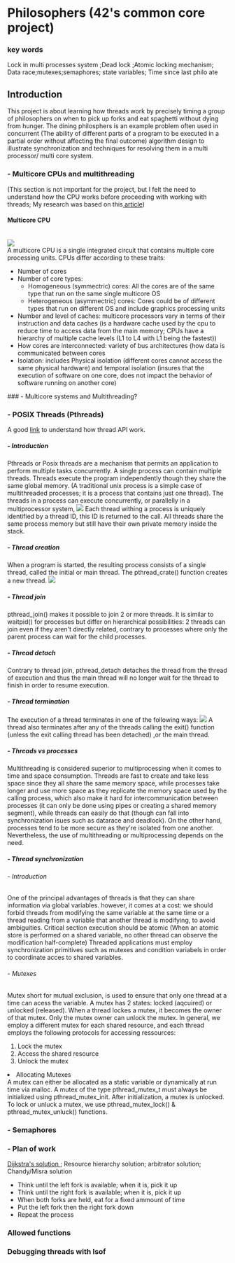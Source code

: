 # Philosophers (42's common core project)

### key words
Lock in multi processes system ;Dead lock ;Atomic locking mechanism; Data race;mutexes;semaphores; state variables; Time since last philo ate

## Introduction 
This project is about learning how threads work by precisely timing a group of philosophers on when to pick up forks and eat spaghetti without dying from hunger.
The dining philosphers is an example problem often used in concurrent (The ability of different parts of a program to be executed in a partial order without affecting the final outcome) algorithm design to illustrate synchronization and techniques for resolving them in a multi processor/ multi core system.

### - Multicore CPUs and multithreading
(This section is not important for the project, but I felt the need to understand how the CPU works before proceeding with working with threads; My research was based on this<a href="https://insights.sei.cmu.edu/blog/multicore-processing/"> article</a>)

#### Multicore CPU
<br>
<img src = "./learning_materials/imgs/multicore_cpu.png">
<br>
A multicore CPU is a single integrated circuit that contains multiple core processing units. CPUs differ according to these traits:
<ul>
<li>Number of cores </li>
<li>Number of core types: 
    <ul>
        <li>Homogeneous (symmectric) cores: All the cores are of the same type that run on the same single multicore OS</li>
        <li>Heterogeneous (asymmectric) cores: Cores could be of different types that run on different OS and include graphics processing units</li>
    </ul>
<li>Number and level of caches: multicore processors vary in terms of their instruction and data caches (is a hardware cache used by the cpu to reduce time to access data from the main memory; CPUs have a hierarchy of multiple cache levels (L1 to L4 with L1 being the fastest))</li>
<li>How cores are interconnected: variety of bus architectures (how data is communicated between cores </li>
<li>Isolation: includes Physical isolation (different cores cannot access the same physical hardware) and temporal isolation (insures that the execution of software on one core, does not impact the behavior of software running on another core)</li>
</ul>
### - Multicore systems and Multithreading? 

### - POSIX Threads (Pthreads)
A good <a href="https://www.cs.cmu.edu/afs/cs/academic/class/15492-f07/www/pthreads.html">link</a> to understand how thread API work.
##### - Introduction
Pthreads or Posix threads are a mechanism that permits an application to perform multiple tasks concurrently. A single process can contain multiple threads.
Threads execute the program independently though they share the same global memory. (A traditional unix process is a simple case of multithreaded processes; it is a process that contains just one thread).
The threads in a process can execute concurrently, or parallelly in a multiprocessor system, 
<img src="./learning_materials/imgs/pthreads_virtual_memory.png">
Each thread withing a process is uniquely identified by a thread ID, this ID is returned to the call.
All threads share the same process memory but still have their own private memory inside the stack. 

##### - Thread creation

When a program is started, the resulting process consists of a single thread, called the initial or main thread. 
The pthread_crate() function creates a new thread.
<img src="./learning_materials/imgs/pthread_creation.png">

##### - Thread join
pthread_join() makes it possible to join 2 or more threads. It is similar to waitpid() for processes but differ on hierarchical possibilities: 2 threads can join even if they aren't directly related, contrary to processes where only the parent process can wait for the child processes. 

##### - Thread detach 
Contrary to thread join, pthread_detach detaches the thread from the thread of execution and thus the main thread will no longer wait for the thread to finish in order to resume execution. 
##### - Thread termination

The execution of a thread terminates in one of the following ways: 
<img src="./learning_materials/imgs/pthreads_termination.png">
A thread also terminates after any of the threads calling the exit() function (unless the exit calling thread has been detached) ,or the main thread.

##### - Threads vs processes
Multithreading is considered superior to multiprocessing when it comes to time and space consumption. Threads are fast to create and take less space since they all share the same memory space, while processes take longer and use more space as they replicate the memory space used by the calling process, which also make it hard for intercommunication between processes (it can only be done using pipes or creating a shared memory segment), while threads can easily do that (though can fall into synchronization isues such as datarace and deadlock). On the other hand, processes tend to be more secure as they're isolated from one another. 
Nevertheless, the use of multithreading or multiprocessing depends on the need.

##### - Thread synchronization
###### - Introduction
One of the principal advantages of threads is that they can share information via global variables. however, it comes at a cost: we should forbid threads from modifying the same variable at the same time or a thread reading from a variable that another thread is modifying, to avoid ambiguities.
Critical section execution should be atomic (When an atomic store is performed on a shared variable, no other thread can observe the modification half-complete)
Threaded applications must employ synchronization primitives such as mutexes and condition variabels in order to coordinate acces to shared variables.
###### - Mutexes
Mutex short for mutual exclusion, is used to ensure that only one thread at a time can acess the variable.
A mutex has 2 states: locked (aqcuired) or unlocked (released).
When a thread lockes a mutex, it becomes the owner of that mutex. Only the mutex owner can unlock the mutex.
In general, we employ a different mutex for each shared resource, and each thread employs the following protocols for accessing ressources:
<ol>
<li>Lock the mutex</li>
<li>Access the shared resource</li>
<li>Unlock the mutex</li>
</ol> 

<li>Allocating Mutexes</li>
A mutex can either be allocated as a static variable or dynamically at run time via malloc.
A mutex of the type pthread_mutex_t must always be initialized using pthread_mutex_init. After initialization, a mutex is unlocked. To lock or unluck a mutex, we use pthread_mutex_lock() & pthread_mutex_unluck() functions.

### - Semaphores

### - Plan of work
<a href="http://www.crockford.com/ec/dining.html"> Dijkstra's solution </a>; Resource hierarchy solution; arbitrator solution; Chandy/Misra solution
<ul>
<li>Think until the left fork is available; when it is, pick it up</li>
<li>Think until the right fork is available; when it is, pick it up</li>
<li>When both forks are held, eat for a fixed ammount of time</li>
<li>Put the left fork then the right fork down</li>
<li>Repeat the process</li>
</ul>

### Allowed functions

### Debugging threads with lsof 